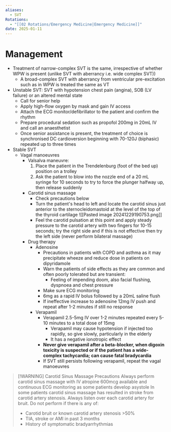 ```yaml
---
aliases:
  - SVT
Rotations:
  - "[[02 Rotations/Emergency Medicine|Emergency Medicine]]"
date: 2025-01-11
---
```

# Management
- Treatment of narrow-complex SVT is the same, irrespective of whether WPW is present (unlike SVT with aberrancy i.e. wide complex SVT))
	- A broad-complex SVT with aberrancy from ventricular pre-excitation such as in WPW is treated the same as VT
- Unstable SVT: SVT with hypotension chest pain (angina), SOB (LV failure) or an altered mental state
	- Call for senior help
	- Apply high-flow oxygen by mask and gain IV access
	- Attach the ECG monitor/defibrillator to the patient and confirm the rhythm
	- Prepare procedural sedation such as propofol 200mg in 20mL IV and call an anaesthetist
	- Once senior assistance is present, the treatment of choice is synchronised DC cardioversion beginning with 70-120J (biphasic) repeated up to three times
- Stable SVT
	- Vagal manoeuvres
		- Valsalva maneuvre: 
			1. Place the patient in the Trendelenburg (foot of the bed up) position on a trolley
			2. Ask the patient to blow into the nozzle end of a 20 mL syringe for 10 seconds to try to force the plunger halfway up, then release suddenly
		- Carotid sinus massage
			- Check precautions below
			- Turn the patient's head to left and locate the carotid sinus just anterior to the sternocleidomastoid at the level of the top of the thyroid cartilage
				![[Pasted image 20241229190753.png]]
			- Feel the carotid pulsation at this point and apply steady pressure to the carotid artery with two fingers for 10-15 seconds; try the right side and if this is not effective then try the left side (never perform bilateral massage)
		- Drug therapy
			- Adenosine
				- Precautions in patients with COPD and asthma as it may precipitate wheeze and reduce dose in patients on dipyridamole
				- Warn the patients of side effects as they are common and often poorly tolerated but are transient:
					- Feeling of impending doom, also facial flushing, dyspnoea and chest pressure
				- Make sure ECG monitoring 
				- 6mg as a rapid IV bolus followed by a 20mL saline flush
				- If ineffective increase to adenosine 12mg IV push and repeat after 1-2 minutes if still no response
			- Verapamil
				- Verapamil 2.5-5mg IV over 1-2 minutes repeated every 5-10 minutes to a total dose of 15mg
					- Verapamil may cause hypotension if injected too rapidly, so give slowly, particularly in the elderly
					- It has a negative ionotropic effect
				- **Never give verapamil after a beta-blocker, when digoxin toxicity is suspected or if the patient has a wide-complex tachycardia; can cause fatal bradycardia**
				- If SVT still persists following verapamil, repeat the vagal manoeuvres

> [!WARNING] Carotid Sinus Massage Precautions
> Always perform carotid sinus massage with IV atropine 600mcg available and continuous ECG monitoring as some patients develop asystole
> In some patients carotid sinus massage has resulted in stroke from carotid artery stenosis. Always listen over each carotid artery for bruit. Do not perform if there is any of:
> - Carotid bruit or known carotid artery stenosis >50%
> - TIA, stroke or AMI in past 3 months
> - History of symptomatic bradyarrhythmias
